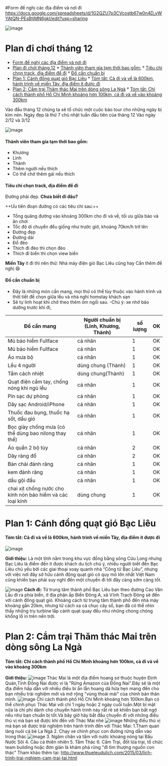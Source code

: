 #Form đề nghị các địa điểm và nơi đi
https://docs.google.com/spreadsheets/d/1G2QZU7p3CVcostb67w0n4D_yWYAtQN-PEsBtjMN6gkI/edit?usp=sharing

![image](temp/3.jpg)
# Plan đi chơi tháng 12

<!-- @import "[TOC]" {cmd="toc" depthFrom=1 depthTo=6 orderedList=false} -->
<!-- code_chunk_output -->

* [Form đề nghị các địa điểm và nơi đi](#form-đề-nghị-các-địa-điểm-và-nơi-đi)
* [Plan đi chơi tháng 12](#plan-đi-chơi-tháng-12)
			* [Thành viên tham gia tạm thời bao gồm:](#thành-viên-tham-gia-tạm-thời-bao-gồm)
			* [Tiêu chí chọn track, địa điểm để đi](#tiêu-chí-chọn-track-địa-điểm-để-đi)
			* [Đồ cần chuẩn bị](#đồ-cần-chuẩn-bị)
* [Plan 1: Cánh đồng quạt gió Bạc Liêu](#plan-1-cánh-đồng-quạt-gió-bạc-liêu)
			* [Tóm tắt: Cả đi và về là 600km, hành trình về miền Tây, địa điểm ít được đi](#tóm-tắt-cả-đi-và-về-là-600km-hành-trình-về-miền-tây-địa-điểm-ít-được-đi)
* [Plan 2: Cắm trại Thăm thác Mai trên dòng sông La Ngà](#plan-2-cắm-trại-thăm-thác-mai-trên-dòng-sông-la-ngà)
			* [Tóm tắt: Chỉ cách thành phố Hồ Chí Minh khoảng hơn 100km, cả đi và về vào khoảng 300km](#tóm-tắt-chỉ-cách-thành-phố-hồ-chí-minh-khoảng-hơn-100km-cả-đi-và-về-vào-khoảng-300km)

<!-- /code_chunk_output -->



Vào đầu tháng 12 chúng ta sẽ tổ chức một cuộc bào tour cho những ngày bị kìm nén.
Ngày đẹp là thứ 7 chủ nhật tuần đầu tiên của tháng 12
Vào ngày  2/12 và 3/12

![image](temp/thang12.png)

#### Thành viên tham gia tạm thời bao gồm:
- Khương
- Linh
- Thành
- Thêm người nếu thích
- Có thể chở thêm gái nếu thích

#### Tiêu chí chọn track, địa điểm để đi
Đường phải đẹp. **Chưa biết đi đâu?**

++Ưu tiên đoạn đường có các tiêu chí sau:++
- Tổng quãng đường vào khoảng 300km cho đi và về, tối ưu giữa bào và ăn chơi
- Tốc độ di chuyển đều giống như trước giờ, khoảng 70km/h trở lên
- Đường đẹp
- Đường dài
- Đổ đèo
- Thích đi đèo thì chọn đèo
- Thích đi biển thì chọn view biển

**Miền Tây** ít đi thì nên thử:
Nhà máy điện gió Bạc Liêu cũng hay
Cần thêm đề nghị :smile:



#### Đồ cần chuẩn bị
- Đây là những món cần mang, mọi thứ có thể tùy thuộc vào hành trình và thời tiết để chọn giữa lều và nhà nghỉ homstay khách sạn
- Sẽ tự linh hoạt khi chở theo thêm ôm ngồi sau.
-Chú ý: xe nhớ bảo dưỡng trước khi đi,

Đồ cần mang  | Người chuẩn bị (Linh, Khương, Thành)| số lượng|OK
---|--- |--- |---
Mũ bảo hiểm Fullface|cá nhân|1|OK
Mũ bảo hiểm Fullface|cá nhân|1|OK
Áo mưa bộ | cá nhân | 1|OK
Lều 4 người | dùng chung (Thành)|1|OK
Tấm cách nhiệt | dùng chung(Thành) |1  |OK
Quạt điện cầm tay, chống nóng khi ngủ lều|cá nhân|1|OK
Pin sạc dự phòng|cá nhân|1|OK
Dây sạc Android/iPhone|cá nhân|1|OK
Thuốc đau bụng, thuốc hạ sốt, dầu gió|cá nhân|1|OK
Bọc giày chống mưa (có thể dùng bao nilong thay thế)|cá nhân|1|OK
Áo quần 2 bộ tùy|cá nhân|2|OK
Dây ràng đồ |cá nhân | 2|OK
Bàn chải đánh răng | cá nhân         | 1|OK
kem đánh răng | cá nhân         | 1|OK
dầu gội đầu | cá nhân         | 1|OK
chai xịt chống nước cho kính nón bảo hiểm và các loại kính | dùng chung| 1|OK


# Plan 1: Cánh đồng quạt gió Bạc Liêu
#### Tóm tắt: Cả đi và về là 600km, hành trình về miền Tây, địa điểm ít được đi
![image](temp/baclieu1.png)

**Giới thiệu:**
Là một tỉnh nằm trong khu vực đồng bằng sông Cửu Long nhưng Bạc Liêu là điểm đến ít được khách du lịch chú ý, nhiều người biết đến Bạc Liêu chủ yếu bởi các giai thoại xoay quanh nhà “Công tử Bạc Liêu”, nhưng với việc nơi đây sở hữu cánh động quạt gió có quy mô lớn nhất Việt Nam cũng khiến bạn phải suy nghĩ đến một chuyến đi tới đây càng sớm càng tốt.


![image](temp/baclieu2.jpg)
**Cách đi:**
Từ trung tâm thành phố Bạc Liêu bạn theo đường Cao Văn Lầu đi ra phía biển, ở địa phận ấp Biển Đông A, xã Vĩnh Trạch Đông sẽ đến với cánh đồng quạt gió. Khoảng cách từ trung tâm thành phố đến nhà máy khoảng gần 20km, nhưng từ cách xa cả chục cây số, bạn đã có thể nhìn thấy những trụ turbine lắp cánh quạt quay đều như những chong chóng khổng lồ in trên nền trời.

# Plan 2: Cắm trại Thăm thác Mai trên dòng sông La Ngà
#### Tóm tắt: Chỉ cách thành phố Hồ Chí Minh khoảng hơn 100km, cả đi và về vào khoảng 300km

**Giới thiệu:**
![image](temp/langa.jpg)
Thác Mai là một địa điểm hoang sơ thuộc huyện Định Quán,Tỉnh Đồng Nai được ví là "Rừng Amazon của Đồng Nai".Đây sẽ là một địa điểm hấp dẫn với nhiều điều bí ẩn lẫn hoang dã hứa hẹn mang đến cho bạn nhiều trải nghiệm mới và mở rộng "vùng thoải mái" của chính bản thân mình.
![image](temp/thacmai1.jpg)
Chỉ cách thành phố Hồ Chí Minh khoảng hơn 100km.Bạn có thể chinh phục Thác Mai với chỉ 1 ngày hoặc 2 ngày cuối tuần.Một bí mật nữa là chi phí dành cho chuyến hành trình này rất rẻ sẽ khiến bạn bất ngờ nếu như bạn chuẩn bị tốt.Và bây giờ hãy bắt đầu chuyến đi với những điều thú vị mà bạn sẽ được khi đến với Thác Mai nhé
![image](temp/thacmai2.jpg)
Những điều thú vị mà bạn sẽ được trải nghiệm trên hành trình đến với Thác Mai:
1.Tham quan làng nuôi cá bè La Ngà
2. Chạy xe chinh phục con đường rừng dẫn vào trong thác
![image](temp/thacmai.jpg)
3. Ngâm chân và tắm với nước khoáng nóng tại Bầu Nước Sôi
4. Câu cá thiên nhiên
5. Tắm Thác
6. Cắm Trại, đốt lửa trại, tổ chức team building hoặc đơn giản là khám phá rừng "đi tìm thượng nguồn con thác"
Tham khảo thêm tại: http://www.thueleudulich.com/2015/03/lich-trinh-trai-nghiem-cam-trai-tai.html
